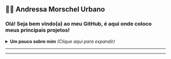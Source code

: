 ## :man_technologist: Andressa Morschel Urbano


### Olá! Seja bem vindo(a) ao meu GitHub, é aqui onde coloco meus principais projetos!
<details>
<summary> <b> Um pouco sobre mim</b> <i>(Clique aqui para expandir)</i> </summary>

---

### 📖 Sobre mim
Tenho 18 anos e estou cursando Engenharia de software. Atualmente estou me aprimorando nas linguagens Java, HTML, CSS e JavaScript. Pretendo seguir carreira como desenvolvedora full stack.
Linguagens que tenho experiência:
	

<h2> 🛠 &nbsp;Estou aprendendo:</h2>
<h3>💻 &nbsp;Front-end:</h3>

![HTML](https://img.shields.io/badge/-HTML-333333?style=flat&logo=HTML5)
![CSS](https://img.shields.io/badge/-CSS-333333?style=flat&logo=CSS3&logoColor=1572B6)
![JavaScript](https://img.shields.io/badge/-JavaScript-333333?style=flat&logo=javascript)

<h3>⚙️ &nbsp;Back-end e Banco de Dados:</h3>

![MongoDB](https://img.shields.io/badge/-MongoDB-333333?style=flat&logo=mongodb)
![Java](https://img.shields.io/badge/-Java-333333?style=flat&logo=Java)
![Spring Boot](https://img.shields.io/badge/-spring-333333?style=flat&logo=spring)
![SQL](https://img.shields.io/badge/-SQL-333333?style=flat&logo=SQL)


## Tecnologias Mais Usadas

<p align="center">
    
![TOP Linguagens](https://github-readme-stats.vercel.app/api/top-langs/?username=andressamorschel&layout=compact&theme=dracula)

[![Andressa Morschel GitHub Stats](https://github-readme-stats.vercel.app/api?username=andressamorschel)](https://github.com/anuraghazra/github-readme-stats)


</details>

---

</p>

---



